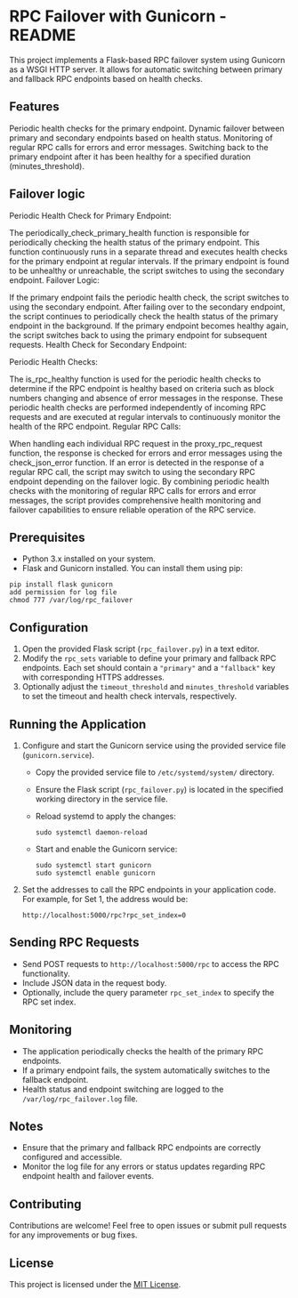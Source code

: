 
# RPC Failover with Gunicorn - README

This project implements a Flask-based RPC failover system using Gunicorn as a WSGI HTTP server. It allows for automatic switching between primary and fallback RPC endpoints based on health checks.

## Features


Periodic health checks for the primary endpoint.
Dynamic failover between primary and secondary endpoints based on health status.
Monitoring of regular RPC calls for errors and error messages.
Switching back to the primary endpoint after it has been healthy for a specified duration (minutes_threshold).


## Failover logic

Periodic Health Check for Primary Endpoint:

The periodically_check_primary_health function is responsible for periodically checking the health status of the primary endpoint.
This function continuously runs in a separate thread and executes health checks for the primary endpoint at regular intervals.
If the primary endpoint is found to be unhealthy or unreachable, the script switches to using the secondary endpoint.
Failover Logic:

If the primary endpoint fails the periodic health check, the script switches to using the secondary endpoint.
After failing over to the secondary endpoint, the script continues to periodically check the health status of the primary endpoint in the background.
If the primary endpoint becomes healthy again, the script switches back to using the primary endpoint for subsequent requests.
Health Check for Secondary Endpoint:

Periodic Health Checks:

The is_rpc_healthy function is used for the periodic health checks to determine if the RPC endpoint is healthy based on criteria such as block numbers changing and absence of error messages in the response.
These periodic health checks are performed independently of incoming RPC requests and are executed at regular intervals to continuously monitor the health of the RPC endpoint.
Regular RPC Calls:

When handling each individual RPC request in the proxy_rpc_request function, the response is checked for errors and error messages using the check_json_error function.
If an error is detected in the response of a regular RPC call, the script may switch to using the secondary RPC endpoint depending on the failover logic.
By combining periodic health checks with the monitoring of regular RPC calls for errors and error messages, the script provides comprehensive health monitoring and failover capabilities to ensure reliable operation of the RPC service.

## Prerequisites

- Python 3.x installed on your system.
- Flask and Gunicorn installed. You can install them using pip:

```
pip install flask gunicorn
add permission for log file
chmod 777 /var/log/rpc_failover

```

## Configuration

1. Open the provided Flask script (`rpc_failover.py`) in a text editor.
2. Modify the `rpc_sets` variable to define your primary and fallback RPC endpoints. Each set should contain a `"primary"` and a `"fallback"` key with corresponding HTTPS addresses.
3. Optionally adjust the `timeout_threshold` and `minutes_threshold` variables to set the timeout and health check intervals, respectively.

## Running the Application

1. Configure and start the Gunicorn service using the provided service file (`gunicorn.service`).
   - Copy the provided service file to `/etc/systemd/system/` directory.
   - Ensure the Flask script (`rpc_failover.py`) is located in the specified working directory in the service file.
   - Reload systemd to apply the changes:

     ```
     sudo systemctl daemon-reload
     ```

   - Start and enable the Gunicorn service:

     ```
     sudo systemctl start gunicorn
     sudo systemctl enable gunicorn
     ```

2. Set the addresses to call the RPC endpoints in your application code. For example, for Set 1, the address would be:

   ```
   http://localhost:5000/rpc?rpc_set_index=0
   ```

## Sending RPC Requests

- Send POST requests to `http://localhost:5000/rpc` to access the RPC functionality.
- Include JSON data in the request body.
- Optionally, include the query parameter `rpc_set_index` to specify the RPC set index.

## Monitoring

- The application periodically checks the health of the primary RPC endpoints.
- If a primary endpoint fails, the system automatically switches to the fallback endpoint.
- Health status and endpoint switching are logged to the `/var/log/rpc_failover.log` file.

## Notes

- Ensure that the primary and fallback RPC endpoints are correctly configured and accessible.
- Monitor the log file for any errors or status updates regarding RPC endpoint health and failover events.

## Contributing

Contributions are welcome! Feel free to open issues or submit pull requests for any improvements or bug fixes.

## License

This project is licensed under the [MIT License](LICENSE).
```
